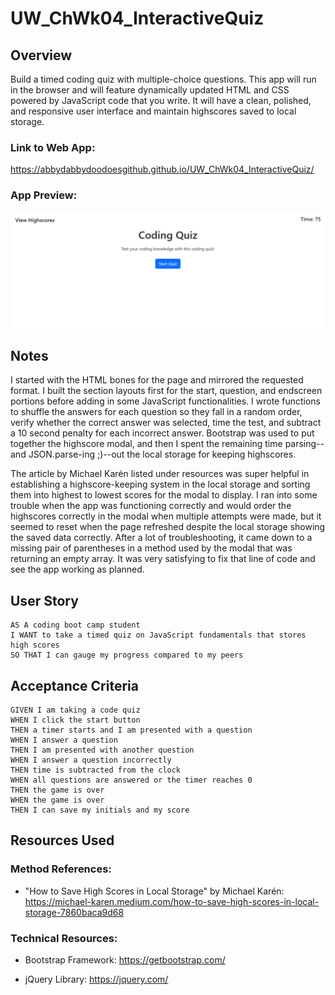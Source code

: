 # UW_ChWk04_InteractiveQuiz
## Overview

Build a timed coding quiz with multiple-choice questions. This app will run in the browser and will feature dynamically updated HTML and CSS powered by JavaScript code that you write. It will have a clean, polished, and responsive user interface and maintain highscores saved to local storage. 


### Link to Web App: 
https://abbydabbydoodoesgithub.github.io/UW_ChWk04_InteractiveQuiz/

### App Preview:
![My Coding Quiz Screenshot](./Assets/Images/MyCodingQuizScreenShot.PNG "My Coding Quiz Screenshot")

## Notes

I started with the HTML bones for the page and mirrored the requested format. I built the section layouts first for the start, question, and endscreen portions before adding in some JavaScript functionalities. I wrote functions to shuffle the answers for each question so they fall in a random order, verify whether the correct answer was selected, time the test, and subtract a 10 second penalty for each incorrect answer. Bootstrap was used to put together the highscore modal, and then I spent the remaining time parsing--and JSON.parse-ing ;)--out the local storage for keeping highscores. 

The article by Michael Karén listed under resources was super helpful in establishing a highscore-keeping system in the local storage and sorting them into highest to lowest scores for the modal to display. I ran into some trouble when the app was functioning correctly and would order the highscores correctly in the modal when multiple attempts were made, but it seemed to reset when the page refreshed despite the local storage showing the saved data correctly. After a lot of troubleshooting, it came down to a missing pair of parentheses in a method used by the modal that was returning an empty array. It was very satisfying to fix that line of code and see the app working as planned. 

## User Story

```
AS A coding boot camp student
I WANT to take a timed quiz on JavaScript fundamentals that stores high scores
SO THAT I can gauge my progress compared to my peers
```

## Acceptance Criteria

```
GIVEN I am taking a code quiz
WHEN I click the start button
THEN a timer starts and I am presented with a question
WHEN I answer a question
THEN I am presented with another question
WHEN I answer a question incorrectly
THEN time is subtracted from the clock
WHEN all questions are answered or the timer reaches 0
THEN the game is over
WHEN the game is over
THEN I can save my initials and my score
```

## Resources Used 

### Method References:

- "How to Save High Scores in Local Storage" by Michael Karén: https://michael-karen.medium.com/how-to-save-high-scores-in-local-storage-7860baca9d68

### Technical Resources:

- Bootstrap Framework: https://getbootstrap.com/

- jQuery Library: https://jquery.com/






<!-- ## Your Task

At some point in your journey to become a full-stack web developer, you’ll likely be asked to complete a coding assessment&mdash;perhaps as part of an interview process. A typical coding assessment includes both multiple-choice questions and interactive coding challenges. 

To help familiarize you with these tests and allow you to use the skills covered in this module, this Challenge invites you to build a timed coding quiz with multiple-choice questions. This app will run in the browser and will feature dynamically updated HTML and CSS powered by JavaScript code that you write. It will have a clean, polished, and responsive user interface. 

This week’s coursework will equip you with all the skills you need to succeed in this assignment.

## User Story

```
AS A coding boot camp student
I WANT to take a timed quiz on JavaScript fundamentals that stores high scores
SO THAT I can gauge my progress compared to my peers
```

## Acceptance Criteria

```
GIVEN I am taking a code quiz
WHEN I click the start button
THEN a timer starts and I am presented with a question
WHEN I answer a question
THEN I am presented with another question
WHEN I answer a question incorrectly
THEN time is subtracted from the clock
WHEN all questions are answered or the timer reaches 0
THEN the game is over
WHEN the game is over
THEN I can save my initials and my score
```

## Mock-Up

The following animation demonstrates the application functionality:

![A user clicks through an interactive coding quiz, then enters initials to save the high score before resetting and starting over.](./Assets/04-web-apis-homework-demo.gif)

## Grading Requirements

> **Note**: If a Challenge assignment submission is marked as “0”, it is considered incomplete and will not count towards your graduation requirements. Examples of incomplete submissions include the following:
>
> * A repository that has no code
>
> * A repository that includes a unique name but nothing else
>
> * A repository that includes only a README file but nothing else
>
> * A repository that only includes starter code

This Challenge is graded based on the following criteria: 

### Technical Acceptance Criteria: 40%

* Satisfies all of the preceding acceptance criteria.

### Deployment: 32%

* Application deployed at live URL.

* Application loads with no errors.

* Application GitHub URL submitted.

* GitHub repository contains application code.

### Application Quality: 15%

* Application user experience is intuitive and easy to navigate.

* Application user interface style is clean and polished.

* Application resembles the mock-up functionality provided in the Challenge instructions.

### Repository Quality: 13%

* Repository has a unique name.

* Repository follows best practices for file structure and naming conventions.

* Repository follows best practices for class/id naming conventions, indentation, quality comments, etc.

* Repository contains multiple descriptive commit messages.

* Repository contains quality readme file with description, screenshot, and link to deployed application.

## Review

You are required to submit BOTH of the following for review:

* The URL of the functional, deployed application.

* The URL of the GitHub repository, with a unique name and a readme describing the project.

---

© 2022 Trilogy Education Services, LLC, a 2U, Inc. brand. Confidential and Proprietary. All Rights Reserved. -->
